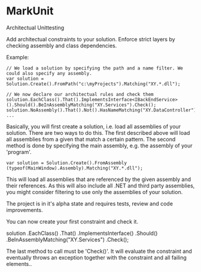 # MarkUnit
Architectual Unittesting

Add architectual constraints to your solution. Enforce strict layers by checking assembly and class dependencies.

Example:


    // We load a solution by specifying the path and a name filter. We could also specify any assembly. 
    var solution = Solution.Create().FromPath("c:\myProjects").Matching("XY.*.dll"); 
    
    // We now declare our architectual rules and check them
    solution.EachClass().That().ImplementsInterface<IBackEndService>().Should().BeInAssemblyMatching("XY.Services").Check();
    solution.NoAssembly().That().Not().HasNameMatching("XY.DataController").Should().ReferenceAssembliesMatching("System.Data").Check();
    ...
    

Basically, you will first create a solution, i.e. load all assemblies of your solution. There are two ways to do this. 
The first described above will load all assemblies from a given that match a certain pattern.
The second method is done by specifying the main assembly, e.g. the assembly of your 'program'.

    var solution = Solution.Create().FromAssembly (typeof(MainWindow).Assembly).Matching("XY.*.dll");
	
This will load all assemblies that are referenced by the given assembly and their references. As this will also include all .NET and third party assemblies, you might consider filtering to use only the assemblies of your solution.

    
The project is in it's alpha state and requires tests, review and code improvements.
    

You can now create your first constraint and check it.

   solution
     .EachClass()
	 .That()
	 .ImplementsInterface<IBackEndService>()
	 .Should()
	 .BeInAssemblyMatching("XY.Services")
	 .Check();
	 
The last method to call must be 'Check()'. It will evaluate the constraint and eventually throws an exception together with the constraint and all failing elements..